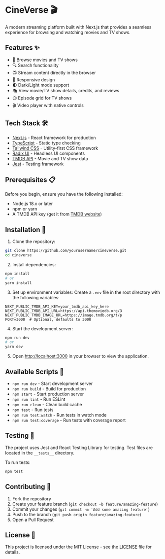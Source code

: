 # CineVerse 🎬

A modern streaming platform built with Next.js that provides a seamless experience for browsing and watching movies and TV shows.

## Features ✨

- 🎥 Browse movies and TV shows
- 🔍 Search functionality
- 📺 Stream content directly in the browser
- 📱 Responsive design
- 🌓 Dark/Light mode support
- 🎭 View movie/TV show details, credits, and reviews
- 📺 Episode grid for TV shows
- 🎬 Video player with native controls

## Tech Stack 🛠️

- [Next.js](https://nextjs.org/) - React framework for production
- [TypeScript](https://www.typescriptlang.org/) - Static type checking
- [Tailwind CSS](https://tailwindcss.com/) - Utility-first CSS framework
- [Radix UI](https://www.radix-ui.com/) - Headless UI components
- [TMDB API](https://www.themoviedb.org/documentation/api) - Movie and TV show data
- [Jest](https://jestjs.io/) - Testing framework

## Prerequisites 📋

Before you begin, ensure you have the following installed:
- Node.js 18.x or later
- npm or yarn
- A TMDB API key (get it from [TMDB website](https://www.themoviedb.org/settings/api))

## Installation 🚀

1. Clone the repository:
```bash
git clone https://github.com/yourusername/cineverse.git
cd cineverse
```

2. Install dependencies:
```bash
npm install
# or
yarn install
```

3. Set up environment variables:
Create a `.env` file in the root directory with the following variables:
```env
NEXT_PUBLIC_TMDB_API_KEY=your_tmdb_api_key_here
NEXT_PUBLIC_TMDB_API_URL=https://api.themoviedb.org/3
NEXT_PUBLIC_TMDB_IMAGE_URL=https://image.tmdb.org/t/p
PORT=3000  # Optional, defaults to 3000
```

4. Start the development server:
```bash
npm run dev
# or
yarn dev
```

5. Open [http://localhost:3000](http://localhost:3000) in your browser to view the application.

## Available Scripts 📜

- `npm run dev` - Start development server
- `npm run build` - Build for production
- `npm start` - Start production server
- `npm run lint` - Run ESLint
- `npm run clean` - Clean build cache
- `npm test` - Run tests
- `npm run test:watch` - Run tests in watch mode
- `npm run test:coverage` - Run tests with coverage report

## Testing 🧪

The project uses Jest and React Testing Library for testing. Test files are located in the `__tests__` directory.

To run tests:
```bash
npm test
```

## Contributing 🤝

1. Fork the repository
2. Create your feature branch (`git checkout -b feature/amazing-feature`)
3. Commit your changes (`git commit -m 'Add some amazing feature'`)
4. Push to the branch (`git push origin feature/amazing-feature`)
5. Open a Pull Request

## License 📄

This project is licensed under the MIT License - see the [LICENSE](LICENSE) file for details.
